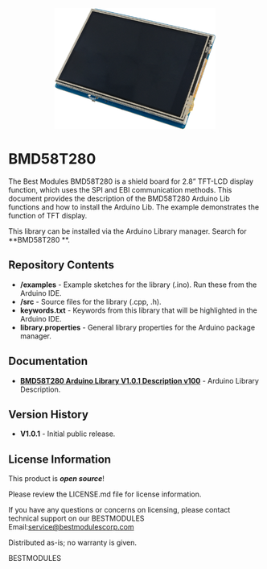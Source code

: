 <div align=center>
<img src="https://github.com/BestModules-Libraries/img/blob/main/BMD58T280_V1.0.png" width="320" height="240"> 
</div> 


BMD58T280 
===========================================================

The Best Modules BMD58T280 is a shield board for 2.8” TFT-LCD display function, which uses the SPI and EBI communication methods. This document provides the description of the BMD58T280 Arduino Lib functions and how to install the Arduino Lib. The example demonstrates the function of TFT display.

This library can be installed via the Arduino Library manager. Search for **BMD58T280 **. 

Repository Contents
-------------------

* **/examples** - Example sketches for the library (.ino). Run these from the Arduino IDE. 
* **/src** - Source files for the library (.cpp, .h).
* **keywords.txt** - Keywords from this library that will be highlighted in the Arduino IDE. 
* **library.properties** - General library properties for the Arduino package manager. 

Documentation 
-------------------

* **[BMD58T280 Arduino Library V1.0.1 Description v100]( https://www.bestmodulescorp.com/bmd58t280.html#tab-product2 )** - Arduino Library Description.

Version History  
-------------------

* **V1.0.1** - Initial public release.

License Information
-------------------

This product is _**open source**_! 

Please review the LICENSE.md file for license information. 

If you have any questions or concerns on licensing, please contact technical support on our BESTMODULES Email:service@bestmodulescorp.com

Distributed as-is; no warranty is given.

BESTMODULES
